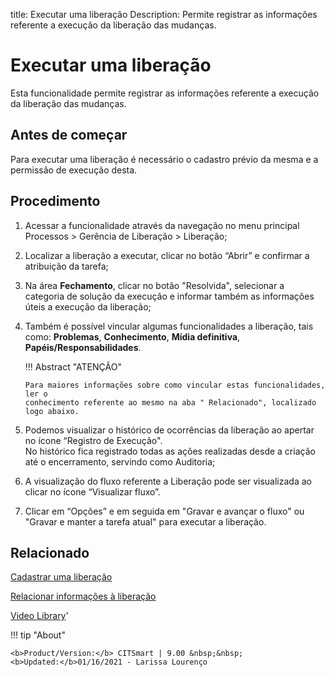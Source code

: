 title: Executar uma liberação
Description: Permite registrar as informações referente a execução da liberação das mudanças. 

# Executar uma liberação

Esta funcionalidade permite registrar as informações referente a execução da liberação das mudanças.

Antes de começar
--------------------

Para executar uma liberação é necessário o cadastro prévio da
mesma e a permissão de execução desta.

Procedimento
----------------

1.  Acessar a funcionalidade através da navegação no menu principal Processos \>
    Gerência de Liberação \> Liberação;

2.  Localizar a liberação a executar, clicar no botão “Abrir” e
    confirmar a atribuição da tarefa;

3.  Na área **Fechamento**, clicar no botão "Resolvida", selecionar a categoria
    de solução da execução e informar também as informações úteis a execução da
    liberação;

4.  Também é possível vincular algumas funcionalidades a liberação, tais
    como: **Problemas**, **Conhecimento**, **Mídia
    definitiva**, **Papéis/Responsabilidades**.

    !!! Abstract "ATENÇÃO"  

        Para maiores informações sobre como vincular estas funcionalidades, ler o
        conhecimento referente ao mesmo na aba " Relacionado", localizado logo abaixo.

5.  Podemos visualizar o histórico de ocorrências da liberação ao apertar no ícone “Registro de Execução".  
    No histórico fica registrado todas as ações realizadas desde a criação até o encerramento, servindo como Auditoria;

6.  A visualização do fluxo referente a Liberação pode ser visualizada ao clicar no ícone “Visualizar fluxo”.
   
7.  Clicar em “Opções” e em seguida em "Gravar e avançar o fluxo" ou "Gravar e manter a tarefa atual" para executar a liberação.

Relacionado
---------------

[Cadastrar uma liberação](/pt-br/citsmart-platform-8/processes/release/use/register-release-request.html)

[Relacionar informações à liberação](/pt-br/citsmart-platform-8/processes/release/use/relate-information-to-release.html)

<i class='fa fa-youtube-play  fa-2x' style='color:#97ce17;vertical-align: middle;'> </i> [Video Library](https://www.youtube.com/playlist?list=PLB5qK2uzf2RPc9F3kW8T8Mw2rtMylBEWC)'

!!! tip "About"

    <b>Product/Version:</b> CITSmart | 9.00 &nbsp;&nbsp;
    <b>Updated:</b>01/16/2021 - Larissa Lourenço

